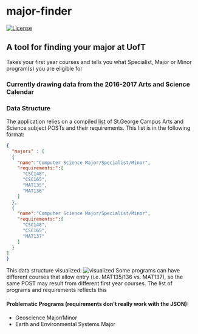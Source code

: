 # major-finder

[![License](https://img.shields.io/badge/License-MIT-blue.svg)]()

## A tool for finding your major at UofT

Takes your first year courses and tells you what Specialist, Major or Minor
program(s) you are eligible for

### Currently drawing data from the 2016-2017 Arts and Science Calendar

### Data Structure

The application relies on a compiled [list](https://raw.githubusercontent.com/patrickleweryharris/major-finder/master/majors.json) of St.George Campus Arts and Science subject POSTs and their requirements. This list is in the following format:
```JSON
{
  "majors" : [
  {
    "name":"Computer Science Major/Specialist/Minor",
    "requirements:":[
      "CSC148",
      "CSC165",
      "MAT135",
      "MAT136"
    ]
  },
  {
    "name":"Computer Science Major/Specialist/Minor",
    "requirements:":[
      "CSC148",
      "CSC165",
      "MAT137"
    ]
  }
]
}
```
This data structure visualized:
![visualized](sjkgfhs)
Some programs can have different courses that allow entry (i.e. MAT135/136 vs. MAT137), so the same POST may result from different first year courses. The list of programs and requirements reflects this

#### Problematic Programs (requirements don't really work with the JSON):
  - Geoscience Major/Minor
  - Earth and Environmental Systems Major
